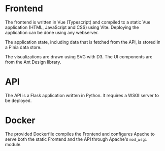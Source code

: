 # Frontend

The frontend is written in Vue (Typescript) and compiled to a static Vue application (HTML, JavaScript and CSS) using Vite. Deploying the application can be done using any webserver.

The application state, including data that is fetched from the API, is stored in a Pinia data store.

The visualizations are drawn using SVG with D3. The UI components are from the Ant Design library.


# API

The API is a Flask application written in Python. It requires a WSGI server to be deployed.


# Docker

The provided Dockerfile compiles the Frontend and configures Apache to serve both the static Frontend and the API through Apache's `mod_wsgi` module.
